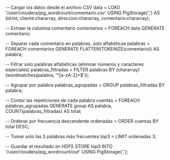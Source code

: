 -- Cargar los datos desde el archivo CSV
data = LOAD '/user/cloudera/pig_wordcount/comentario.csv' 
    USING PigStorage(',') 
    AS (id:int, cliente:chararray, direccion:chararray, comentario:chararray);

-- Extraer la columna comentario
comentarios = FOREACH data GENERATE comentario;

-- Separar cada comentario en palabras, solo alfabéticas
palabras = FOREACH comentarios GENERATE FLATTEN(TOKENIZE(comentario)) AS palabra;

-- Filtrar solo palabras alfabéticas (eliminar números y caracteres especiales)
palabras_filtradas = FILTER palabras BY (chararray) (wordmatches(palabra, '^[a-zA-Z]+$'));

-- Agrupar por palabra
palabras_agrupadas = GROUP palabras_filtradas BY palabra;

-- Contar las repeticiones de cada palabra
cuentas = FOREACH palabras_agrupadas GENERATE group AS palabra, COUNT(palabras_filtradas) AS total;

-- Ordenar por frecuencia descendente
ordenadas = ORDER cuentas BY total DESC;

-- Tomar solo las 3 palabras más frecuentes
top3 = LIMIT ordenadas 3;

-- Guardar el resultado en HDFS
STORE top3 INTO '/user/cloudera/pig_wordcount/out' USING PigStorage(',');

